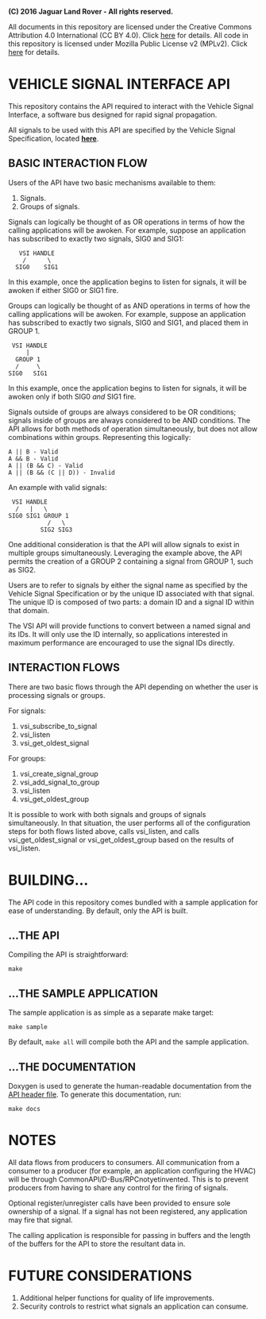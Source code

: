 **(C) 2016 Jaguar Land Rover - All rights reserved.**<br>

All documents in this repository are licensed under the Creative
Commons Attribution 4.0 International (CC BY 4.0). Click
[here](https://creativecommons.org/licenses/by/4.0/) for details.
All code in this repository is licensed under Mozilla Public License
v2 (MPLv2). Click [here](https://www.mozilla.org/en-US/MPL/2.0/) for
details.

# VEHICLE SIGNAL INTERFACE API
This repository contains the API required to interact with the Vehicle Signal
Interface, a software bus designed for rapid signal propagation.

All signals to be used with this API are specified by the Vehicle Signal
Specification, located **[here](https://github.com/PDXostc/vehicle_signal_specification)**.

## BASIC INTERACTION FLOW
Users of the API have two basic mechanisms available to them:
1. Signals.
2. Groups of signals.

Signals can logically be thought of as OR operations in terms of how the calling
applications will be awoken. For example, suppose an application has subscribed
to exactly two signals, SIG0 and SIG1:
```
   VSI HANDLE
    /      \
  SIG0    SIG1
```

In this example, once the application begins to listen for signals, it will be
awoken if either SIG0 or SIG1 fire.

Groups can logically be thought of as AND operations in terms of how the calling
applications will be awoken. For example, suppose an application has subscribed
to exactly two signals, SIG0 and SIG1, and placed them in GROUP 1.
```
 VSI HANDLE
     |
  GROUP 1
  /     \
SIG0   SIG1
```

In this example, once the application begins to listen for signals, it will
be awoken only if both SIG0 *and* SIG1 fire.

Signals outside of groups are always considered to be OR conditions; signals
inside of groups are always considered to be AND conditions. The API allows
for both methods of operation simultaneously, but does not allow combinations
within groups. Representing this logically:
```
A || B - Valid
A && B - Valid
A || (B && C) - Valid
A || (B && (C || D)) - Invalid
```

An example with valid signals:
```
 VSI HANDLE
  /   |   \
SIG0 SIG1 GROUP 1
           /   \
         SIG2 SIG3
```

One additional consideration is that the API will allow signals to exist in
multiple groups simultaneously. Leveraging the example above, the API permits
the creation of a GROUP 2 containing a signal from GROUP 1, such as SIG2.

Users are to refer to signals by either the signal name as specified by the
Vehicle Signal Specification or by the unique ID associated with that signal.
The unique ID is composed of two parts: a domain ID and a signal ID within that
domain.

The VSI API will provide functions to convert between a named signal and its
IDs. It will only use the ID internally, so applications interested in maximum
performance are encouraged to use the signal IDs directly.

## INTERACTION FLOWS
There are two basic flows through the API depending on whether the user is
processing signals or groups.

For signals:
1. vsi_subscribe_to_signal
2. vsi_listen
3. vsi_get_oldest_signal

For groups:
1. vsi_create_signal_group
2. vsi_add_signal_to_group
3. vsi_listen
4. vsi_get_oldest_group

It is possible to work with both signals and groups of signals simultaneously.
In that situation, the user performs all of the configuration steps for both
flows listed above, calls vsi_listen, and calls vsi_get_oldest_signal or
vsi_get_oldest_group based on the results of vsi_listen.

# BUILDING...
The API code in this repository comes bundled with a sample application for ease
of understanding. By default, only the API is built.

## ...THE API
Compiling the API is straightforward:

    make

## ...THE SAMPLE APPLICATION
The sample application is as simple as a separate make target:

    make sample

By default, ```make all``` will compile both the API and the sample application.

## ...THE DOCUMENTATION
Doxygen is used to generate the human-readable documentation from the [API
header file](vsi.h). To generate this documentation, run:

    make docs

# NOTES
All data flows from producers to consumers. All communication from a consumer to
a producer (for example, an application configuring the HVAC) will be through
CommonAPI/D-Bus/RPCnotyetinvented. This is to prevent producers from having to
share any control for the firing of signals.

Optional register/unregister calls have been provided to ensure sole ownership
of a signal. If a signal has not been registered, any application may fire
that signal.

The calling application is responsible for passing in buffers and the length
of the buffers for the API to store the resultant data in.

# FUTURE CONSIDERATIONS
1. Additional helper functions for quality of life improvements.
2. Security controls to restrict what signals an application can consume.
